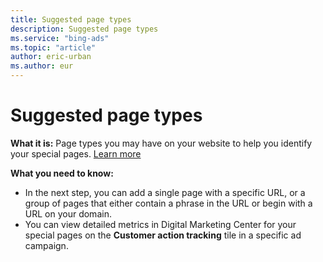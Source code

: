 ```yaml
---
title: Suggested page types
description: Suggested page types
ms.service: "bing-ads"
ms.topic: "article"
author: eric-urban
ms.author: eur
---
```


# Suggested page types

**What it is:**  Page types you may have on your website to help you identify your special pages. [Learn more](../hlp_DMC_CONC_CAT_SpecialPages.md)

**What you need to know:**
- In the next step, you can add a single page with a specific URL, or a group of pages that either contain a phrase in the URL or begin with a URL on your domain.
- You can view detailed metrics in Digital Marketing Center for your special pages on the **Customer action tracking** tile in a specific ad campaign.


